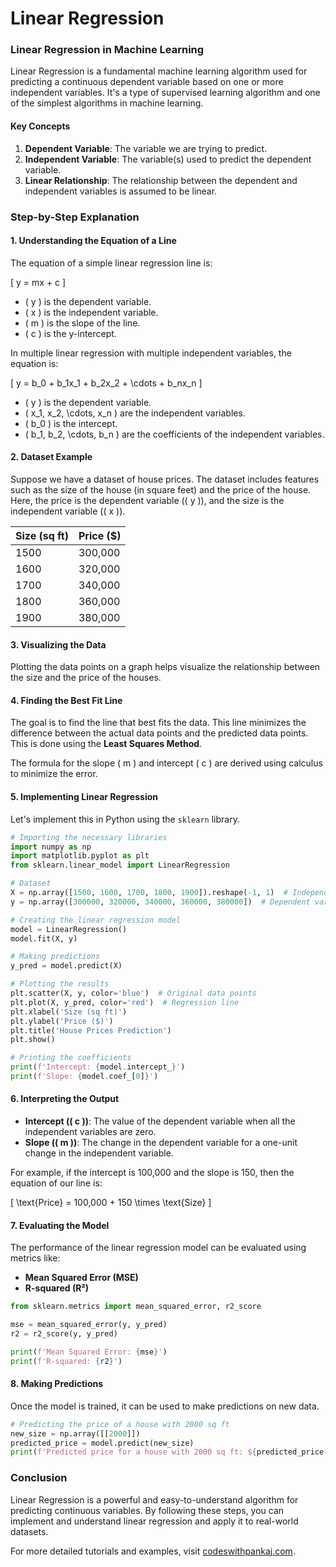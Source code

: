 # Linear Regression

### Linear Regression in Machine Learning

Linear Regression is a fundamental machine learning algorithm used for predicting a continuous dependent variable based on one or more independent variables. It's a type of supervised learning algorithm and one of the simplest algorithms in machine learning.

#### Key Concepts

1. **Dependent Variable**: The variable we are trying to predict.
2. **Independent Variable**: The variable(s) used to predict the dependent variable.
3. **Linear Relationship**: The relationship between the dependent and independent variables is assumed to be linear.

### Step-by-Step Explanation

#### 1. **Understanding the Equation of a Line**

The equation of a simple linear regression line is:

\[ y = mx + c \]

- \( y \) is the dependent variable.
- \( x \) is the independent variable.
- \( m \) is the slope of the line.
- \( c \) is the y-intercept.

In multiple linear regression with multiple independent variables, the equation is:

\[ y = b_0 + b_1x_1 + b_2x_2 + \cdots + b_nx_n \]

- \( y \) is the dependent variable.
- \( x_1, x_2, \cdots, x_n \) are the independent variables.
- \( b_0 \) is the intercept.
- \( b_1, b_2, \cdots, b_n \) are the coefficients of the independent variables.

#### 2. **Dataset Example**

Suppose we have a dataset of house prices. The dataset includes features such as the size of the house (in square feet) and the price of the house. Here, the price is the dependent variable (\( y \)), and the size is the independent variable (\( x \)).

| Size (sq ft) | Price ($) |
|--------------|-----------|
| 1500         | 300,000   |
| 1600         | 320,000   |
| 1700         | 340,000   |
| 1800         | 360,000   |
| 1900         | 380,000   |

#### 3. **Visualizing the Data**

Plotting the data points on a graph helps visualize the relationship between the size and the price of the houses.

#### 4. **Finding the Best Fit Line**

The goal is to find the line that best fits the data. This line minimizes the difference between the actual data points and the predicted data points. This is done using the **Least Squares Method**.

The formula for the slope \( m \) and intercept \( c \) are derived using calculus to minimize the error.

#### 5. **Implementing Linear Regression**

Let's implement this in Python using the `sklearn` library.

```python
# Importing the necessary libraries
import numpy as np
import matplotlib.pyplot as plt
from sklearn.linear_model import LinearRegression

# Dataset
X = np.array([1500, 1600, 1700, 1800, 1900]).reshape(-1, 1)  # Independent variable (Size)
y = np.array([300000, 320000, 340000, 360000, 380000])  # Dependent variable (Price)

# Creating the linear regression model
model = LinearRegression()
model.fit(X, y)

# Making predictions
y_pred = model.predict(X)

# Plotting the results
plt.scatter(X, y, color='blue')  # Original data points
plt.plot(X, y_pred, color='red')  # Regression line
plt.xlabel('Size (sq ft)')
plt.ylabel('Price ($)')
plt.title('House Prices Prediction')
plt.show()

# Printing the coefficients
print(f'Intercept: {model.intercept_}')
print(f'Slope: {model.coef_[0]}')
```

#### 6. **Interpreting the Output**

- **Intercept (\( c \))**: The value of the dependent variable when all the independent variables are zero.
- **Slope (\( m \))**: The change in the dependent variable for a one-unit change in the independent variable.

For example, if the intercept is 100,000 and the slope is 150, then the equation of our line is:

\[ \text{Price} = 100,000 + 150 \times \text{Size} \]

#### 7. **Evaluating the Model**

The performance of the linear regression model can be evaluated using metrics like:

- **Mean Squared Error (MSE)**
- **R-squared (R²)**

```python
from sklearn.metrics import mean_squared_error, r2_score

mse = mean_squared_error(y, y_pred)
r2 = r2_score(y, y_pred)

print(f'Mean Squared Error: {mse}')
print(f'R-squared: {r2}')
```

#### 8. **Making Predictions**

Once the model is trained, it can be used to make predictions on new data.

```python
# Predicting the price of a house with 2000 sq ft
new_size = np.array([[2000]])
predicted_price = model.predict(new_size)
print(f'Predicted price for a house with 2000 sq ft: ${predicted_price[0]}')
```

### Conclusion

Linear Regression is a powerful and easy-to-understand algorithm for predicting continuous variables. By following these steps, you can implement and understand linear regression and apply it to real-world datasets.

For more detailed tutorials and examples, visit [codeswithpankaj.com](https://codeswithpankaj.com).
